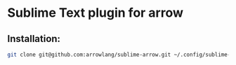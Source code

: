 Sublime Text plugin for arrow
=============================

## Installation:
```bash
git clone git@github.com:arrowlang/sublime-arrow.git ~/.config/sublime-text-*/Packages/sublime-arrow
```